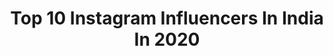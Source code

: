 ---
title: Top 10 Instagram Influencers In India In 2020
description: Identify the most popular Instagram accounts on inBeat.
platform: Instagram
profiles:
  - username: "andreitalevin"
    fullname: >-
      Andreita Levin ॐ
    location: "India"
    followers: 18074
    engagement: 821
    commentsToLikes: 0.052163
    avatar: "https://scontent-ams4-1.cdninstagram.com/v/t51.2885-19/s320x320/88261045_1034225886996902_5951091395254026240_n.jpg?_nc_ht=scontent-ams4-1.cdninstagram.com&_nc_ohc=PphUdJPTDgMAX8WFJlV&oh=91b4924d139bed49e8f85cdf4d689764&oe=5EBB8239"
    verified: false
    hashtags: "#internationalwomanday, #instagramproblems"
  - username: "verma_daisy"
    fullname: >-
      Daisy verma
    location: "India"
    followers: 7087
    engagement: 2289
    commentsToLikes: 0.074286
    avatar: "https://scontent-ams4-1.cdninstagram.com/v/t51.2885-19/s320x320/79389216_497845077604131_5549290830981758976_n.jpg?_nc_ht=scontent-ams4-1.cdninstagram.com&_nc_ohc=OOw6edvDylYAX8fQOuk&oh=b82d9ddf10ff4bc4f983b5334ccf623b&oe=5EB9FF07"
    verified: false
    hashtags: "#doubleexposure, #acting, #expression, #tranding"
  - username: "nandanisharma512"
    fullname: >-
      Nandani Sharma
    location: "India"
    followers: 30873
    engagement: 939
    commentsToLikes: 0.087654
    avatar: "https://scontent-ams4-1.cdninstagram.com/v/t51.2885-19/s320x320/90502894_214558809793156_8048205281714241536_n.jpg?_nc_ht=scontent-ams4-1.cdninstagram.com&_nc_ohc=8vV_6XHCZqcAX_4E4t_&oh=758ff7f7d1b7801419c711fd355c3975&oe=5EBAD9AE"
    verified: false
    hashtags: "#beasuperherow, #gendaphool, #lifebuoykarona"
  - username: "pappya_gaikwad_official"
    fullname: >-
      PapPya Gaikwad
    location: "India"
    followers: 1785451
    engagement: 947
    commentsToLikes: 0.062626
    avatar: "https://scontent-lht6-1.cdninstagram.com/v/t51.2885-19/s320x320/87353923_226901568467806_538592356367073280_n.jpg?_nc_ht=scontent-lht6-1.cdninstagram.com&_nc_ohc=S5DNc_dgrAwAX8QqERG&oh=ea8442cce7803f9d75ea33229eaacd9a&oe=5EBCA951"
    verified: false
    hashtags: "#stayhome, #tiktok, #handwashchallenge, #staysafe"
  - username: "shehnaazgill"
    fullname: >-
      Shehnaaz Gill
    location: "India"
    followers: 4400483
    engagement: 1494
    commentsToLikes: 0.037055
    avatar: "https://scontent-lhr8-1.cdninstagram.com/v/t51.2885-19/s320x320/91881327_557793978184263_5161572034248966144_n.jpg?_nc_ht=scontent-lhr8-1.cdninstagram.com&_nc_ohc=LAWrbklnBl0AX8ZZeVJ&oh=1570ad1645d81b743286684490f5cf91&oe=5EBB7085"
    verified: true
    hashtags: "#sharrymaan, #veham, #happybirthday, #sidnaazians"
  - username: "simplymystyle_unni"
    fullname: >-
      Unnimaya (Official)
    location: "India"
    followers: 96775
    engagement: 687
    commentsToLikes: 0.053244
    avatar: "https://scontent-ams4-1.cdninstagram.com/v/t51.2885-19/s320x320/75171131_979308972413341_7640821174057828352_n.jpg?_nc_ht=scontent-ams4-1.cdninstagram.com&_nc_ohc=G0jZacnQMFYAX8VgeBW&oh=aaf3ce7fbb3da609b13301406394a72f&oe=5EBDA44C"
    verified: false
    hashtags: "#keralavlogger, #handwashing, #tiktot, #youtubeinfluencer"
  - username: "_.ke_yur_17"
    fullname: >-
      KEyuR PatEL 🌹🖤
    location: "India"
    followers: 75792
    engagement: 1786
    commentsToLikes: 0.065593
    avatar: "https://scontent-ssn1-1.cdninstagram.com/v/t51.2885-19/s320x320/91931573_2646926012252476_5519946639457910784_n.jpg?_nc_ht=scontent-ssn1-1.cdninstagram.com&_nc_ohc=X0uhCE9xtuoAX9cB8lL&oh=0e34f4f347c62050b12a78bfe0e84b75&oe=5EB6BC94"
    verified: false
    hashtags: "#india, #favorite, #justjaans, #pose"
  - username: "st_ra_ng_er____"
    fullname: >-
      Stranger👽
    location: "India"
    followers: 6959
    engagement: 2713
    commentsToLikes: 0.290469
    avatar: "https://scontent-lax3-1.cdninstagram.com/v/t51.2885-19/s320x320/89059758_199288397839596_2184917805562855424_n.jpg?_nc_ht=scontent-lax3-1.cdninstagram.com&_nc_ohc=KiaNbmOkVjkAX-9mX8m&oh=7dc8a1ababcf560e76d542fd49b00f15&oe=5EB1EDD5"
    verified: false
    hashtags: "#mollywood, #bhfyp, #kochi, #love"
  - username: "feelingfashioninside"
    fullname: >-
      Personal Blog
    location: "India"
    followers: 5110
    engagement: 1870
    commentsToLikes: 0.369683
    avatar: "https://instagram.fnbo10-1.fna.fbcdn.net/v/t51.2885-19/s320x320/73407372_539926250158949_7723962442304192512_n.jpg?_nc_ht=instagram.fnbo10-1.fna.fbcdn.net&_nc_ohc=dGBZYDmzh2cAX9I20Uy&oh=4b0fc9e106617af6d95b0678c11ac006&oe=5EA3A781"
    verified: false
    hashtags: "#naturalskincareproducts, #hairgoals, #stayhomesavelives, #planforvacation"
  - username: "ourpassportstory_"
    fullname: >-
      Surbhi & Nehil | Travel Couple
    location: "India"
    followers: 3412
    engagement: 3211
    commentsToLikes: 0.192982
    avatar: "https://scontent-ams4-1.cdninstagram.com/v/t51.2885-19/s320x320/61599343_589012411586950_8714522380552110080_n.jpg?_nc_ht=scontent-ams4-1.cdninstagram.com&_nc_ohc=B_DOW-x2MEYAX-Nyz7c&oh=1dc5e2b786881713e820ac49ff15672c&oe=5EBBD743"
    verified: false
    hashtags: "#marinabaysands, #petronastowers, #mydubai, #cappadocia"
cities:
  - name: Mumbai
    link: /instagram/india/mumbai
  - name: New Delhi
    link: /instagram/india/new-delhi
---